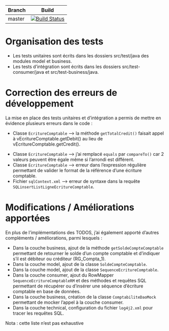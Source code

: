 
| Branch        | Build           |
| ------------- |:-------------:|
| master      | [![Build Status](https://travis-ci.com/jdenoeud/expert-javaee-projet4.svg?token=3GQq85RKYqZzJeJutF7K&branch=master)](https://travis-ci.com/jdenoeud/expert-javaee-projet4) 

# Organisation des tests
* Les tests unitaires sont écrits dans les dossiers src/test/java des modules model et business.
* Les tests d’intégration sont écrits dans les dossiers src/test-consumer/java et src/test-business/java.

# Correction des erreurs de développement
La mise en place des tests unitaires et d’intégration a permis de mettre en évidence plusieurs erreurs dans le code :
*	Classe `EcritureComptable` --> la méthode `getTotalCredit()` faisait appel à vEcritureComptable.getDebit() au lieu de vEcritureComptable.getCredit().
-	Classe `EcritureComptable` --> j’ai remplacé `equals` par `compareTo()` car 2 valeurs peuvent être égale même si l’arrondi est différent.
-	Classe `EcritureComptable` --> erreur dans l’expression régulière permettant de valider le format de la référence d’une écriture comptable.
-	Fichier `sqlContext.xml` --> erreur de syntaxe dans la requête `SQLinsertListLigneEcritureComptable`.

# Modifications / Améliorations apportées
En plus de l’implémentations des TODOS, j’ai également apporté d’autres compléments / améliorations, parmi lesquels :
-	Dans la couche business, ajout de la méthode `getSoldeCompteComptable` permettant de retourner le solde d’un compte comptable et d’indiquer s’il est débiteur ou créditeur (RG_Compta_1).
-	Dans la couche model, ajout de la classe `SoldeCompteComptable`.
-	Dans la couche model, ajout de la classe `SequenceEcritureComptable`.
-	Dans la couche consumer, ajout du RowMapper `SequenceEcritureComptableRM` et des méthodes et requêtes SQL permettant de récupérer ou d’insérer une séquence d’écriture comptable en base de données.
-	Dans la couche business, création de la classe `ComptabiliteDaoMock` permettant de mocker l’appel à la couche consumer.
-	Dans la couche technical, configuration du fichier `log4j2.xml` pour tracer les requêtes SQL.

Nota : cette liste n’est pas exhaustive





